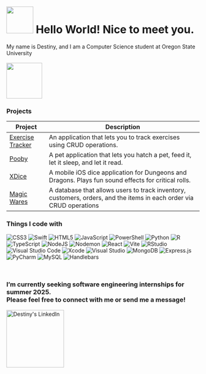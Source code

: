 <h1><img src="https://cdn3.emoji.gg/emojis/22529-lovingshark.gif" width="70"/> Hello World! Nice to meet you.</h1>

<p>My name is Destiny, and I am a Computer Science student at Oregon State University <br><br> <img src="https://images.emojiterra.com/google/noto-emoji/unicode-15.1/color/svg/1f9ab.svg" width="93"/></p>

<h3>Projects</h3>

| Project  | Description |
| ------------- |-------------|
| [Exercise Tracker](https://github.com/destinybright/exercise-app)  | An application that lets you to track exercises using CRUD operations.|
| [Pooby](https://destinybright.github.io/html/index.html)  | A pet application that lets you hatch a pet, feed it, let it sleep, and let it read.|
| [XDice](https://github.com/destinybright/Xdice)  | A mobile iOS dice application for Dungeons and Dragons. Plays fun sound effects for critical rolls.|
| [Magic Wares](https://github.com/thatsaksyguy/cs340_webapp)  | A database that allows users to track inventory, customers, orders, and the items in each order via CRUD operations|

<h3>Things I code with</h3>

<p>
  
  ![CSS3](https://img.shields.io/badge/css3-%231572B6.svg?style=for-the-badge&logo=css3&logoColor=white)
  ![Swift](https://img.shields.io/badge/swift-F54A2A?style=for-the-badge&logo=swift&logoColor=white)
  ![HTML5](https://img.shields.io/badge/html5-%23E34F26.svg?style=for-the-badge&logo=html5&logoColor=white)
  ![JavaScript](https://img.shields.io/badge/javascript-%23323330.svg?style=for-the-badge&logo=javascript&logoColor=%23F7DF1E)
  ![PowerShell](https://img.shields.io/badge/PowerShell-%235391FE.svg?style=for-the-badge&logo=powershell&logoColor=white)
  ![Python](https://img.shields.io/badge/python-3670A0?style=for-the-badge&logo=python&logoColor=ffdd54)
  ![R](https://img.shields.io/badge/r-%23276DC3.svg?style=for-the-badge&logo=r&logoColor=white)
  ![TypeScript](https://img.shields.io/badge/typescript-%23007ACC.svg?style=for-the-badge&logo=typescript&logoColor=white)
  ![NodeJS](https://img.shields.io/badge/node.js-6DA55F?style=for-the-badge&logo=node.js&logoColor=white)
  ![Nodemon](https://img.shields.io/badge/NODEMON-%23323330.svg?style=for-the-badge&logo=nodemon&logoColor=%BBDEAD)
  ![React](https://img.shields.io/badge/react-%2320232a.svg?style=for-the-badge&logo=react&logoColor=%2361DAFB)
  ![Vite](https://img.shields.io/badge/vite-%23646CFF.svg?style=for-the-badge&logo=vite&logoColor=white)
  ![RStudio](https://img.shields.io/badge/RStudio-4285F4?style=for-the-badge&logo=rstudio&logoColor=white)
  ![Visual Studio Code](https://img.shields.io/badge/Visual%20Studio%20Code-0078d7.svg?style=for-the-badge&logo=visual-studio-code&logoColor=white)
  ![Xcode](https://img.shields.io/badge/Xcode-007ACC?style=for-the-badge&logo=Xcode&logoColor=white)
  ![Visual Studio](https://img.shields.io/badge/Visual%20Studio-5C2D91.svg?style=for-the-badge&logo=visual-studio&logoColor=white)
  ![MongoDB](https://img.shields.io/badge/MongoDB-%234ea94b.svg?style=for-the-badge&logo=mongodb&logoColor=white)
  ![Express.js](https://img.shields.io/badge/express.js-%23404d59.svg?style=for-the-badge&logo=express&logoColor=%2361DAFB)
  ![PyCharm](https://img.shields.io/badge/pycharm-143?style=for-the-badge&logo=pycharm&logoColor=black&color=black&labelColor=green)
  ![MySQL](https://img.shields.io/badge/mysql-4479A1.svg?style=for-the-badge&logo=mysql&logoColor=white)
  ![Handlebars](https://img.shields.io/badge/Handlebars-%23000000?style=for-the-badge&logo=Handlebars.js&logoColor=white)
  
</p>

<br>

<h3>I’m currently seeking software engineering internships for summer 2025. <br>Please feel free to connect with me or send me a message!</h3>

<a href="https://www.linkedin.com/in/destiny-bright/"> 
  <img align="left" alt="Destiny's LinkedIn" width="150px" src="https://img.shields.io/badge/linkedin-%230077B5.svg?style=for-the-badge&logo=linkedin&logoColor=white"/>
</a>
